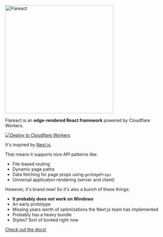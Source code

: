 <img src="https://github.com/flareact/flareact/raw/canary/flareact.png" alt="Flareact" width="350" />

Flareact is an **edge-rendered React framework** powered by Cloudflare Workers.

[![Deploy to Cloudflare Workers](https://deploy.workers.cloudflare.com/button?paid=true)](https://deploy.workers.cloudflare.com/?url=https://github.com/flareact/flareact-template&paid=true)

It's inspired by [Next.js](https://nextjs.org/).

That means it supports nice API patterns like:

- File-based routing
- Dynamic page paths
- Data fetching for page props using `getEdgeProps`
- Universal application rendering (server and client)

However, it's brand new! So it's also a bunch of these things:

- **It probably does not work on Windows**
- An early prototype
- Missing years worth of optimizations the Next.js team has implemented
- Probably has a heavy bundle
- Styles? Sort of borked right now

[Check out the docs!](https://flareact.com)
